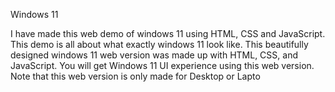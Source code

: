 Windows 11 

I have made this web demo of windows 11 using HTML, CSS and JavaScript. 
This demo is all about what exactly windows 11 look like.
This beautifully designed windows 11 web version was made up with HTML, CSS, and JavaScript. 
You will get Windows 11 UI experience using this web version. 
Note that this web version is only made for Desktop or Lapto
